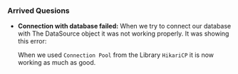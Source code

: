 ### Arrived Quesions
- **Connection with database failed:** When we try to connect our database with The DataSource object
  it was not working properly. It was showing this error:
  >
  > 
  When we used `Connection Pool` from the Library `HikariCP` it is now working as much as good.